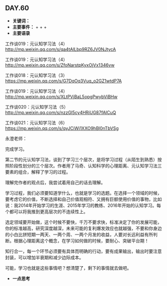  ## DAY.60
+ **关键词：**
+ **主要事件：**
    + 
    + 
    + 
+ **主要语录**

工作谈019：元认知学习法（4）http://mp.weixin.qq.com/s/qa4tAlLbp9RZ6JV0NJtycA

工作谈019：元认知学习法（4）http://mp.weixin.qq.com/s/ZfoNarstpKyxOjVx1346vw

工作谈018：元认知学习法（3）https://mp.weixin.qq.com/s/G7DqOq3Vuq_o2GZ1wtdP7A

工作谈019：元认知学习法（4）http://mp.weixin.qq.com/s/XLtPVjBaL5opgPwybViBHw

工作谈020：元认知学习法（5）http://mp.weixin.qq.com/s/nzzGl5cy4HRiUG87fAICuQ

工作谈021：元认知学习法（6）https://mp.weixin.qq.com/s/qyJCiWj1XXO9hBl0nTbVSg

永澄老师：

完成学习。

第二节的元认知学习法，谈到了学习三个层次，是将学习过程（从陌生到熟悉）按照阶段性划分的三个层次。作者用了马奇、认知科学的心理距离、元认知学习法三要素的组合，解释了学习的过程。

理解完作者的观点后，我尝试着用自己的话去理解。

学习过程，我们必须要知道学什么，也就是学习的选题。在选择一个领域的时候，要考虑它的价值，不断选择和自己价值观相符、又拥有巨额使用价值的事物，比如说：我2014年开始学习的生涯、2015年学习的教练、2016年开始的认知学习。每个都可以将我推到更高层次的不连续性上。

选定领域要开始做，这个时候不要快，千万不要求快，标准决定了你的发展可能，你的标准越高，研究深度越深，未来可能的复利爆发效应也就越强，不要和你身边的小白比拼短期一两天、一两个周、一两个月发的收益，人要对长远利益有所判断。根据心理距离这个概念，在学习如何做的时候，要耐心、突破平台期！

知行合一，每一个环节必须要有具体而明确的行动，要有成果输出，输出时要注意封装，可以增加半衰期和减少边际成本。

可能，学习也就是这些事情吧？想清楚了，剩下的事情就去做吧。

+ **一点思考**